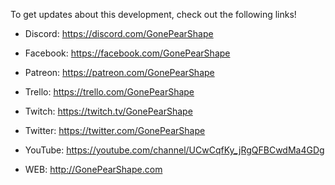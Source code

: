 To get updates about this development, check out the following links!

* Discord: https://discord.com/GonePearShape
* Facebook: https://facebook.com/GonePearShape
* Patreon: https://patreon.com/GonePearShape
* Trello: https://trello.com/GonePearShape
* Twitch: https://twitch.tv/GonePearShape
* Twitter: https://twitter.com/GonePearShape
* YouTube: https://youtube.com/channel/UCwCqfKy_jRgQFBCwdMa4GDg

* WEB: http://GonePearShape.com
